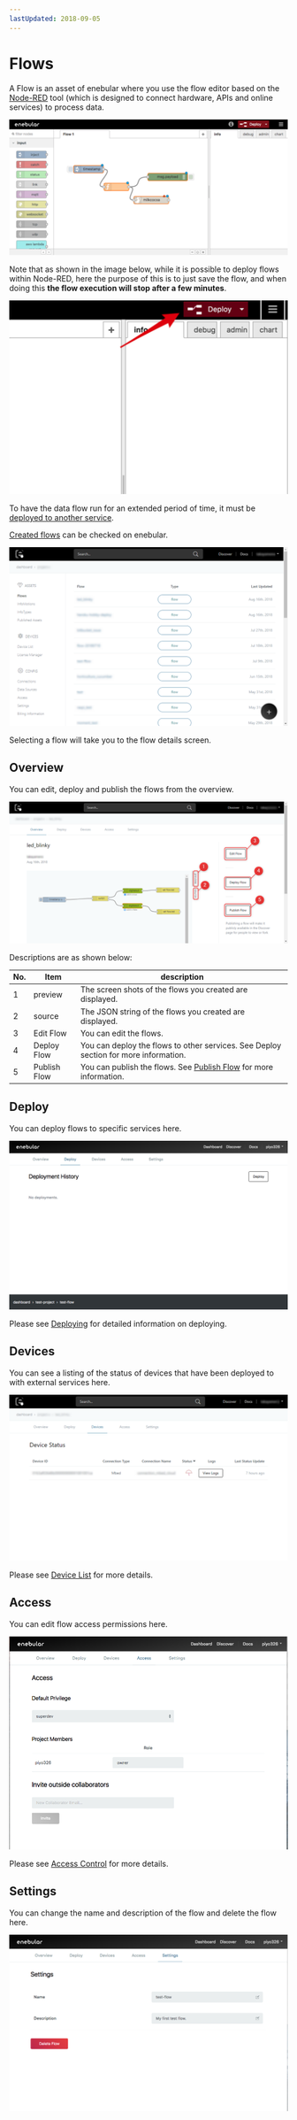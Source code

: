 ```yaml
---
lastUpdated: 2018-09-05
---
```


# Flows

A Flow is an asset of enebular where you use the flow editor based on the <a href="https://nodered.jp/" target="_blank">Node-RED</a> tool (which is designed to connect hardware, APIs and online services) to process data.

![edittingFlow](../../img/Flow/Introduction-edittingFlow.png)

Note that as shown in the image below, while it is possible to deploy flows within Node-RED, here the purpose of this is to just save the flow, and when doing this **the flow execution will stop after a few minutes**.

![deployingFlow](../../img/Flow/Introduction-deployingFlow.png)

To have the data flow run for an extended period of time, it must be [deployed to another service](../Deploy/index.md).

[Created flows](./CreateFlow.md) can be checked on enebular.

![deployingFlow](../../img/Flow/Introduction-flowAssets.png)

Selecting a flow will take you to the flow details screen.

## Overview

You can edit, deploy and publish the flows from the overview. 

![Overview](../../img/Flow/Introduction-overview.png)

Descriptions are as shown below:

| No. | Item | description |
| --- | --- | --- |
| 1 | preview | The screen shots of the flows you created are displayed. |
| 2 | source | The JSON string of the flows you created are displayed. |
| 3 | Edit Flow | You can edit the flows. |
| 4 | Deploy Flow | You can deploy the flows to other services. See Deploy section for more information. |
| 5 | Publish Flow | You can publish the flows. See [Publish Flow](./PublishFlow.md) for more information. |

## Deploy

You can deploy flows to specific services here.

![Deploy](../../img/Flow/Introduction-deploy.png)

Please see [Deploying](../Deploy/index.md) for detailed information on deploying.

## Devices

You can see a listing of the status of devices that have been deployed to with external services here.

![Devices](../../img/Flow/Introduction-devices.png)

Please see [Device List](../Device/DeviceList.md) for more details.

## Access

You can edit flow access permissions here.

![Access](../../img/Flow/Introduction-access.png)

Please see [Access Control](../Config/Access.md) for more details.

## Settings

You can change the name and description of the flow and delete the flow here.

![Settings](../../img/Flow/Introduction-settings.png)